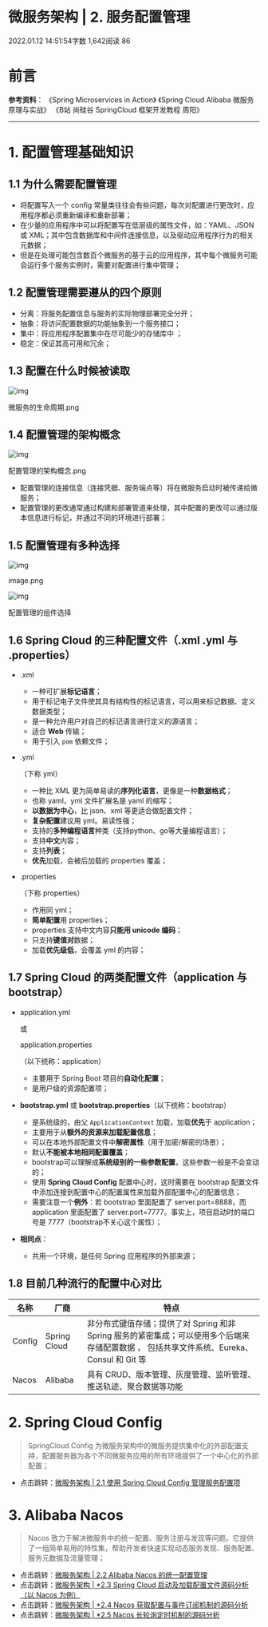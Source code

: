 # 微服务架构 | 2. 服务配置管理

2022.01.12 14:51:54字数 1,642阅读 86

# 前言

**参考资料**：
《Spring Microservices in Action》
《Spring Cloud Alibaba 微服务原理与实战》
《B站 尚硅谷 SpringCloud 框架开发教程 周阳》

------

# 1. 配置管理基础知识

## 1.1 为什么需要配置管理

- 将配置写入一个 config 常量类往往会有些问题，每次对配置进行更改时，应用程序都必须重新编译和重新部署；
- 在少量的应用程序中可以将配置写在低层级的属性文件，如：YAML、JSON 或 XML；其中包含数据库和中间件连接信息，以及驱动应用程序行为的相关元数据；
- 但是在处理可能包含数百个微服务的基于云的应用程序，其中每个微服务可能会运行多个服务实例时，需要对配置进行集中管理；

## 1.2 配置管理需要遵从的四个原则

- 分离：将服务配置信息与服务的实际物理部署完全分开；
- 抽象：将访问配置数据的功能抽象到一个服务接口；
- 集中：将应用程序配置集中在尽可能少的存储库中 ；
- 稳定：保证其高可用和冗余；

## 1.3 配置在什么时候被读取

![img]()

微服务的生命周期.png

## 1.4 配置管理的架构概念

![img]()

配置管理的架构概念.png

- 配置管理的连接信息（连接凭据、服务端点等）将在微服务启动时被传递给微服务；
- 配置管理的更改通常通过构建和部署管道来处理，其中配置的更改可以通过版本信息进行标记，并通过不同的环境进行部署；

## 1.5 配置管理有多种选择

![img]()

image.png

![img]()

配置管理的组件选择

## 1.6 Spring Cloud 的三种配置文件（.xml .yml 与 .properties）

- .xml
  - 一种可扩展**标记语言**；
  - 用于标记电子文件使其具有结构性的标记语言，可以用来标记数据、定义数据类型；
  - 是一种允许用户对自己的标记语言进行定义的源语言；
  - 适合 **Web** 传输；
  - 用于引入 `pom` 依赖文件；

- .yml

  （下称 yml）

  - 一种比 XML 更为简单易读的**序列化语言**，更像是一种**数据格式**；
  - 也称 yaml，yml 文件扩展名是 yaml 的缩写；
  - **以数据为中心**，比 json、xml 等更适合做配置文件；
  - **复杂配置**建议用 yml。易读性强；
  - 支持的**多种编程语言**种类（支持python、go等大量编程语言）；
  - 支持**中文**内容；
  - 支持**列表**；
  - **优先**加载，会被后加载的 properties 覆盖；

- .properties

  （下称 properties）

  - 作用同 yml；
  - **简单配置**用 properties；
  - properties 支持中文内容**只能用 unicode 编码**；
  - 只支持**键值对**数据；
  - 加载**优先级低**，会覆盖 yml 的内容；

## 1.7 Spring Cloud 的两类配置文件（application 与 bootstrap）

- application.yml

   

  或

   

  application.properties

  （以下统称：application）

  - 主要用于 Spring Boot 项目的**自动化配置**；
  - 是用户级的资源配置项；

- **bootstrap.yml** 或 **bootstrap.properties**（以下统称：bootstrap）
  - 是系统级的，由父 `ApplicationContext` 加载，加载**优先**于 application；
  - 主要用于从**额外的资源来加载配置信息**；
  - 可以在本地外部配置文件中**解密属性**（用于加密/解密的场景）；
  - 默认**不能被本地相同配置覆盖**；
  - bootstrap可以理解成**系统级别的一些参数配置**，这些参数一般是不会变动的；
  - 使用 **Spring Cloud Config** 配置中心时，这时需要在 bootstrap 配置文件中添加连接到配置中心的配置属性来加载外部配置中心的配置信息；
  - 需要注意一个**例外**：若 bootstrap 里面配置了 server.port=8888，而 application 里面配置了 server.port=7777。事实上，项目启动时的端口号是 7777（bootstrap不关心这个属性）；
- **相同点**：
  - 共用一个环境，是任何 Spring 应用程序的外部来源；

## 1.8 目前几种流行的配置中心对比

| 名称   | 厂商         | 特点                                                         |
| ------ | ------------ | ------------------------------------------------------------ |
| Config | Spring Cloud | 非分布式键值存储；提供了对 Spring 和非 Spring 服务的紧密集成；可以使用多个后端来存储配置数据 ， 包括共享文件系统、Eureka、Consul 和 Git 等 |
| Nacos  | Alibaba      | 具有 CRUD、版本管理、灰度管理、监听管理、推送轨迹、聚合数据等功能 |



# 2. Spring Cloud Config

> SpringCloud Config 为微服务架构中的微服务提供集中化的外部配置支持，配置服务器为各个不同微服务应用的所有环境提供了一个中心化的外部配置；

- 点击跳转：[微服务架构 | 2.1 使用 Spring Cloud Config 管理服务配置项](https://www.jianshu.com/p/55a0d35134b7)



# 3. Alibaba Nacos

> Nacos 致力于解决微服务中的统一配置、服务注册与发现等问题。它提供了一组简单易用的特性集，帮助开发者快速实现动态服务发现、服务配置、服务元数据及流量管理；

- 点击跳转：[微服务架构 | 2.2 Alibaba Nacos 的统一配置管理](https://www.jianshu.com/p/53187927e6a5)
- 点击跳转：[微服务架构 | *2.3 Spring Cloud 启动及加载配置文件源码分析（以 Nacos 为例）](https://www.jianshu.com/p/acd9ebfc5896)
- 点击跳转：[微服务架构 | *2.4 Nacos 获取配置与事件订阅机制的源码分析](https://www.jianshu.com/p/be9864d26104)
- 点击跳转：[微服务架构 | *2.5 Nacos 长轮询定时机制的源码分析](https://www.jianshu.com/p/d3af8ec890f1)